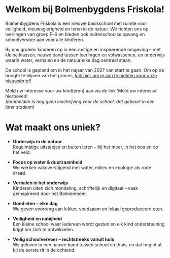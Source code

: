 ---
---

# Welkom bij Bolmenbygdens Friskola!

Bolmenbygdens Friskola is een nieuwe basisschool met ruimte voor veiligheid, nieuwsgierigheid en leren in de natuur. We richten ons op leerlingen van groep F–6 en bieden ook buitenschoolse opvang en schoolvervoer aan voor alle kinderen.

Bij ons groeien kinderen op in een rustige en inspirerende omgeving – met kleine klassen, nauwe band tussen leerlingen en volwassenen, en onderwijs waarin water, verhalen en de natuur elke dag centraal staan.


De school is gepland om in het najaar van 2027 van start te gaan. Om op de hoogte te blijven van het proces, [klik hier om je aan te melden voor onze nieuwsbrief!](https://gansub.com/s/fmCU31WC5wQcI/)   

Meld uw interesse voor uw kind(eren) aan via de link ‘Meld uw interesse’ hierboven!  
*(aanmelden is nog geen inschrijving voor de school, dat gebeurt in een later stadium)*


# Wat maakt ons uniek?
- **Onderwijs in de natuur**    
    Regelmatige uitstapjes en buiten leren – bij het meer, in het bos en op het veld.

- **Focus op water & duurzaamheid**    
We werken vakoverstijgend met water, milieu en ecologie als rode draad.

- **Verhalen in het onderwijs**    
Kinderen uiten zich mondeling, schriftelijk en digitaal – vaak geïnspireerd door het Bolmenmeer.

- **Goed eten – elke dag**    
We geven voorrang aan lekker, voedzaam en lokaal geproduceerd eten.

- **Veiligheid en nabijheid**    
Een kleine school waar iedereen wordt gezien en elk kind ondersteuning krijgt om zich te ontwikkelen.

- **Veilig schoolvervoer – rechtstreeks vanuit huis**  
Wij geloven in een nauwe band tussen school en thuis, en dat begint al bij de eerste rit in de ochtend.


